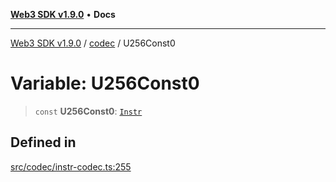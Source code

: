 [**Web3 SDK v1.9.0**](../../../README.md) • **Docs**

***

[Web3 SDK v1.9.0](../../../globals.md) / [codec](../README.md) / U256Const0

# Variable: U256Const0

> `const` **U256Const0**: [`Instr`](../type-aliases/Instr.md)

## Defined in

[src/codec/instr-codec.ts:255](https://github.com/Mystic-Nayy/alephium-web3/blob/ee41f5e0e7d7fb0b155fe62f05b2ac03772895ca/packages/web3/src/codec/instr-codec.ts#L255)
